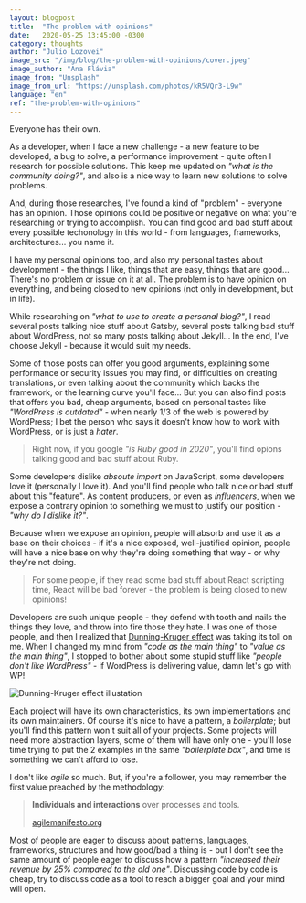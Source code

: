 ```yaml
---
layout: blogpost
title:  "The problem with opinions"
date:   2020-05-25 13:45:00 -0300
category: thoughts
author: "Julio Lozovei"
image_src: "/img/blog/the-problem-with-opinions/cover.jpeg"
image_author: "Ana Flávia"
image_from: "Unsplash"
image_from_url: "https://unsplash.com/photos/kR5VQr3-L9w"
language: "en"
ref: "the-problem-with-opinions"
---
```

Everyone has their own.
<!--more-->
As a developer, when I face a new challenge - a new feature to be developed, a bug to solve, a performance improvement - quite often I research for possible solutions. This keep me updated on _"what is the community doing?"_, and also is a nice way to learn new solutions to solve problems.

And, during those researches, I've found a kind of "problem" - everyone has an opinion. Those opinions could be positive or negative on what you're researching or trying to accomplish. You can find good and bad stuff about every possible techonology in this world - from languages, frameworks, architectures... you name it.

I have my personal opinions too, and also my personal tastes about development - the things I like, things that are easy, things that are good... There's no problem or issue on it at all. The problem is to have opinion on everything, and being closed to new opinions (not only in development, but in life).

While researching on _"what to use to create a personal blog?"_, I read several posts talking nice stuff about Gatsby, several posts talking bad stuff about WordPress, not so many posts talking about Jekyll... In the end, I've choose Jekyll - because it would suit my needs.

Some of those posts can offer you good arguments, explaining some performance or security issues you may find, or difficulties on creating translations, or even talking about the community which backs the framework, or the learning curve you'll face... But you can also find posts that offers you bad, cheap arguments, based on personal tastes like _"WordPress is outdated"_ - when nearly 1/3 of the web is powered by WordPress; I bet the person who says it doesn't know how to work with WordPress, or is just a _hater_.

> Right now, if you google _"is Ruby good in 2020"_, you'll find opions talking good and bad stuff about Ruby.

Some developers dislike _absoute import_ on JavaScript, some developers love it (personally I love it). And you'll find people who talk nice or bad stuff about this "feature". As content producers, or even as _influencers_, when we expose a contrary opinion to something we must to justify our position - _"why do I dislike it?"_.

Because when we expose an opinion, people will absorb and use it as a base on their choices - if it's a nice exposed, well-justified opinion, people will have a nice base on why they're doing something that way - or why they're not doing.

> For some people, if they read some bad stuff about React scripting time, React will be bad forever - the problem is being closed to new opinions!

Developers are such unique people - they defend with tooth and nails the things they love, and throw into fire those they hate. I was one of those people, and then I realized that [Dunning-Kruger effect](https://en.wikipedia.org/wiki/Dunning%E2%80%93Kruger_effect) was taking its toll on me. When I changed my mind from _"code as the main thing"_ to _"value as the main thing"_, I stopped to bother about some stupid stuff like _"people don't like WordPress"_ - if WordPress is delivering value, damn let's go with WP!

![Dunning-Kruger effect illustation](/img/blog/the-problem-with-opinions/dunning–kruger-effect.png)

Each project will have its own characteristics, its own implementations and its own maintainers. Of course it's nice to have a pattern, a _boilerplate_; but you'll find this pattern won't suit all of your projects. Some projects will need more abstraction layers, some of them will have only one - you'll lose time trying to put the 2 examples in the same _"boilerplate box"_, and time is something we can't afford to lose.

I don't like _agile_ so much. But, if you're a follower, you may remember the first value preached by the methodology:

> **Individuals and interactions** over processes and tools.
>
> [agilemanifesto.org](https://agilemanifesto.org/)

Most of people are eager to discuss about patterns, languages, frameworks, structures and how good/bad a thing is - but I don't see the same amount of people eager to discuss how a pattern _"increased their revenue by 25% compared to the old one"_. Discussing code by code is cheap, try to discuss code as a tool to reach a bigger goal and your mind will open.
